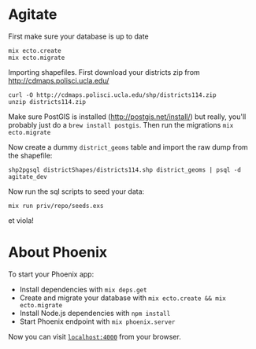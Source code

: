 # Agitate

First make sure your database is up to date

```
mix ecto.create
mix ecto.migrate
```

Importing shapefiles. First download your districts zip from http://cdmaps.polisci.ucla.edu/

```
curl -O http://cdmaps.polisci.ucla.edu/shp/districts114.zip
unzip districts114.zip
```

Make sure PostGIS is installed (http://postgis.net/install/) but
really, you'll probably just do a `brew install postgis`. Then run the migrations `mix ecto.migrate`

Now create a dummy `district_geoms` table and import the raw dump from the shapefile:

```
shp2pgsql districtShapes/districts114.shp district_geoms | psql -d agitate_dev
```

Now run the sql scripts to seed your data:

```
mix run priv/repo/seeds.exs
```

et viola!


# About Phoenix
To start your Phoenix app:

  * Install dependencies with `mix deps.get`
  * Create and migrate your database with `mix ecto.create && mix ecto.migrate`
  * Install Node.js dependencies with `npm install`
  * Start Phoenix endpoint with `mix phoenix.server`

Now you can visit [`localhost:4000`](http://localhost:4000) from your browser.


